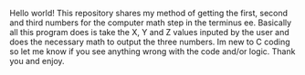 Hello world! 
This repository shares my method of getting the first, second and third numbers for the computer math step in the terminus ee.
Basically all this program does is take the X, Y and Z values inputed by the user and does the necessary math to output the three numbers. Im new to C coding so let me know if you see anything wrong with the code and/or logic.
Thank you and enjoy.
